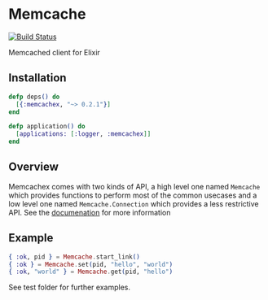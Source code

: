 # Memcache

[![Build Status](https://secure.travis-ci.org/ananthakumaran/memcachex.png)](http://travis-ci.org/ananthakumaran/memcachex)

Memcached client for Elixir

## Installation

```elixir
defp deps() do
  [{:memcachex, "~> 0.2.1"}]
end

defp application() do
  [applications: [:logger, :memcachex]]
end
```

## Overview

Memcachex comes with two kinds of API, a high level one named
`Memcache` which provides functions to perform most of the common
usecases and a low level one named `Memcache.Connection` which
provides a less restrictive API. See the
[documenation](https://hexdocs.pm/memcachex) for more information

## Example

```elixir
{ :ok, pid } = Memcache.start_link()
{ :ok } = Memcache.set(pid, "hello", "world")
{ :ok, "world" } = Memcache.get(pid, "hello")
```

See test folder for further examples.

